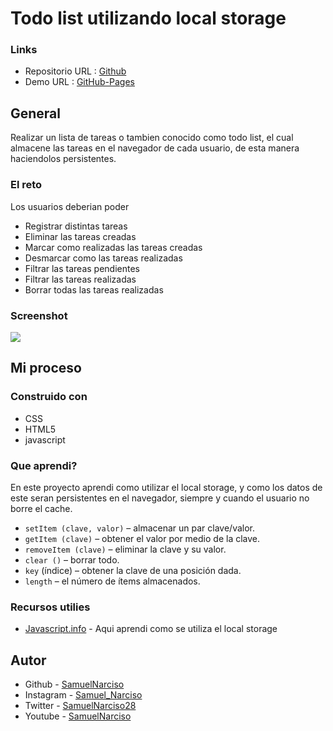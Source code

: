 # Todo list utilizando local storage

### Links

- Repositorio URL : [Github](https://github.com/SamuelNarciso/Todo-list)
- Demo URL : [GitHub-Pages](https://samuelnarciso.github.io/Todo-list/)

## General
Realizar un lista de tareas o tambien conocido como todo list, el cual almacene las tareas en el navegador de cada usuario, de esta manera haciendolos persistentes.


### El reto

Los usuarios deberian poder

- Registrar distintas tareas
- Eliminar las tareas creadas
- Marcar como realizadas las tareas creadas
- Desmarcar como las tareas realizadas
- Filtrar las tareas pendientes
- Filtrar las tareas realizadas
- Borrar todas las tareas realizadas

### Screenshot

![](./index.png)

## Mi proceso

### Construido con

- CSS
- HTML5
- javascript

### Que aprendi?

En este proyecto aprendi como utilizar el local storage, y como los datos de este seran persistentes en el navegador, siempre y cuando el usuario no borre el cache.

- `setItem (clave, valor)` – almacenar un par clave/valor.
- `getItem (clave)` – obtener el valor por medio de la clave.
- `removeItem (clave)` – eliminar la clave y su valor.
- `clear ()` – borrar todo.
- `key` (índice) – obtener la clave de una posición dada.
- `length` – el número de ítems almacenados.

### Recursos utilies

- [Javascript.info](https://es.javascript.info/localstorage) - Aqui aprendi como se utiliza el local storage

## Autor

- Github - [SamuelNarciso](https://github.com/SamuelNarciso)
- Instagram - [Samuel_Narciso](https://www.instagram.com/samuel_narciso/)
- Twitter - [SamuelNarciso28](https://twitter.com/SamuelNarciso28)
- Youtube - [SamuelNarciso](https://www.youtube.com/channel/UCdlswAjW13BPfV9jo5VLJnQ)

